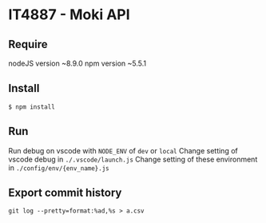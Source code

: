 # IT4887 - Moki API

## Require
nodeJS version ~8.9.0
npm version ~5.5.1

## Install
```
$ npm install
```

## Run
Run debug on vscode with `NODE_ENV` of `dev` or `local`
Change setting of vscode debug in `./.vscode/launch.js`
Change setting of these environment in `./config/env/{env_name}.js`

## Export commit history
```
git log --pretty=format:%ad,%s > a.csv
```
